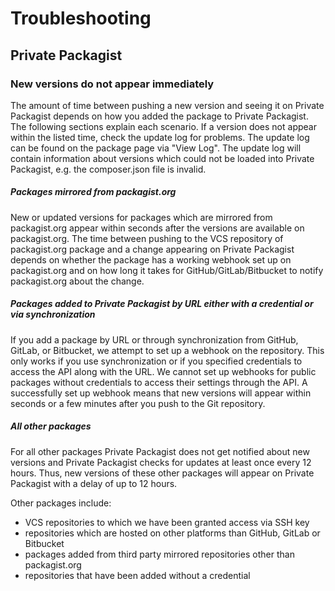 # Troubleshooting
## Private Packagist

### New versions do not appear immediately

The amount of time between pushing a new version and seeing it on Private Packagist depends on how you added the package to Private Packagist. The following sections explain each scenario. If a version does not appear within the listed time, check the update log for problems. The update log can be found on the package page via "View Log". The update log will contain information about versions which could not be loaded into Private Packagist, e.g. the composer.json file is invalid.

##### Packages mirrored from packagist.org

New or updated versions for packages which are mirrored from packagist.org appear within seconds after the versions are available on packagist.org. The time between pushing to the VCS repository of packagist.org package and a change appearing on Private Packagist depends on whether the package has a working webhook set up on packagist.org and on how long it takes for GitHub/GitLab/Bitbucket to notify packagist.org about the change.

##### Packages added to Private Packagist by URL either with a credential or via synchronization

If you add a package by URL or through synchronization from GitHub, GitLab, or Bitbucket, we attempt to set up a webhook on the repository. This only works if you use synchronization or if you specified credentials to access the API along with the URL. We cannot set up webhooks for public packages without credentials to access their settings through the API.
A successfully set up webhook means that new versions will appear within seconds or a few minutes after you push to the Git repository.

##### All other packages

For all other packages Private Packagist does not get notified about new versions and Private Packagist checks for updates at least once every 12 hours. Thus, new versions of these other packages will appear on Private Packagist with a delay of up to 12 hours.

Other packages include:
- VCS repositories to which we have been granted access via SSH key
- repositories which are hosted on other platforms than GitHub, GitLab or Bitbucket
- packages added from third party mirrored repositories other than packagist.org
- repositories that have been added without a credential
